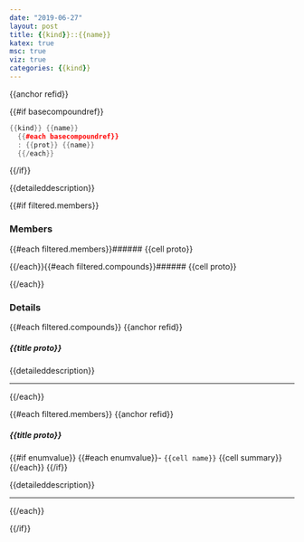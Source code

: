 ```yaml
---
date: "2019-06-27"
layout: post
title: {{kind}}::{{name}}
katex: true
msc: true
viz: true
categories: {{kind}}
---
```


{{anchor refid}}

{{#if basecompoundref}}
```cpp
{{kind}} {{name}}
  {{#each basecompoundref}}
  : {{prot}} {{name}}
  {{/each}}
```  
{{/if}}

{{detaileddescription}}

{{#if filtered.members}}

### Members

{{#each filtered.members}}###### {{cell proto}}

{{/each}}{{#each filtered.compounds}}###### {{cell proto}}

{{/each}}


### Details

{{#each filtered.compounds}}
{{anchor refid}}

##### {{title proto}}

{{detaileddescription}}

-----------------------------------

{{/each}}

{{#each filtered.members}}
{{anchor refid}}

##### {{title proto}}

{{#if enumvalue}}
{{#each enumvalue}}- `{{cell name}}` {{cell summary}}
{{/each}}
{{/if}}

{{detaileddescription}}

-----------------------------------

{{/each}}

{{/if}}


